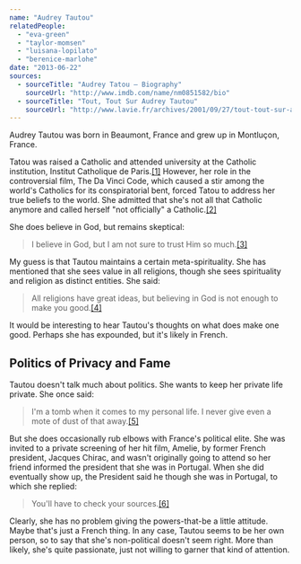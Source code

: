 ```yaml
---
name: "Audrey Tautou"
relatedPeople:
  - "eva-green"
  - "taylor-momsen"
  - "luisana-lopilato"
  - "berenice-marlohe"
date: "2013-06-22"
sources:
  - sourceTitle: "Audrey Tatou – Biography"
    sourceUrl: "http://www.imdb.com/name/nm0851582/bio"
  - sourceTitle: "Tout, Tout Sur Audrey Tautou"
    sourceUrl: "http://www.lavie.fr/archives/2001/09/27/tout-tout-sur-audrey-tautou,3743303.php"
---
```


Audrey Tautou was born in Beaumont, France and grew up in Montluçon, France.

Tatou was raised a Catholic and attended university at the Catholic institution, Institut Catholique de Paris.<a class="source-citation" href="#http://www.imdb.com/name/nm0851582/bio" title="Audrey Tautou – Biography">[1]</a> However, her role in the controversial film, The Da Vinci Code, which caused a stir among the world's Catholics for its conspiratorial bent, forced Tatou to address her true beliefs to the world. She admitted that she's not all that Catholic anymore and called herself "not officially" a Catholic.<a class="source-citation" href="#http://www.imdb.com/name/nm0851582/bio" title="Audrey Tatou – Biography">[2]</a>

She does believe in God, but remains skeptical:

>I believe in God, but I am not sure to trust Him so much.<a class="source-citation" href="#http://www.imdb.com/name/nm0851582/bio" title="Audrey Tatou – Biography">[3]</a>

My guess is that Tautou maintains a certain meta-spirituality. She has mentioned that she sees value in all religions, though she sees spirituality and religion as distinct entities. She said:

>All religions have great ideas, but believing in God is not enough to make you good.<a class="source-citation" href="#http://www.lavie.fr/archives/2001/09/27/tout-tout-sur-audrey-tautou,3743303.php" title="Tout, Tout Sur Audrey Tautou">[4]</a>

It would be interesting to hear Tautou's thoughts on what does make one good. Perhaps she has expounded, but it's likely in French.


## Politics of Privacy and Fame

Tautou doesn't talk much about politics. She wants to keep her private life private. She once said:

>I'm a tomb when it comes to my personal life. I never give even a mote of dust of that away.<a class="source-citation" href="#http://www.imdb.com/name/nm0851582/bio" title="Audrey Tatou – Biography">[5]</a>

But she does occasionally rub elbows with France's political elite. She was invited to a private screening of her hit film, Amelie, by former French president, Jacques Chirac, and wasn't originally going to attend so her friend informed the president that she was in Portugal. When she did eventually show up, the President said he though she was in Portugal, to which she replied:

>You'll have to check your sources.<a class="source-citation" href="#http://www.imdb.com/name/nm0851582/bio" title="Audrey Tatou – Biography">[6]</a>

Clearly, she has no problem giving the powers-that-be a little attitude. Maybe that's just a French thing. In any case, Tautou seems to be her own person, so to say that she's non-political doesn't seem right. More than likely, she's quite passionate, just not willing to garner that kind of attention.